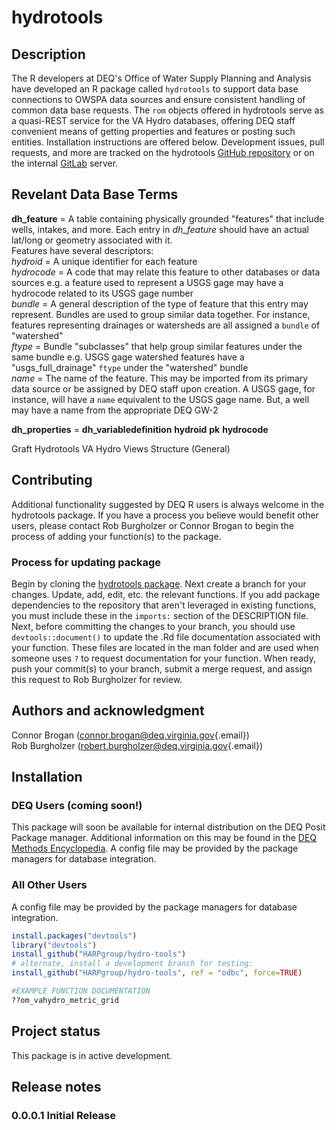 # hydrotools

## Description

The R developers at DEQ's Office of Water Supply Planning and Analysis have developed an R package called `hydrotools` to support data base connections to OWSPA data sources and ensure consistent handling of common data base requests. The `rom` objects offered in hydrotools serve as a quasi-REST service for the VA Hydro databases, offering DEQ staff convenient means of getting properties and features or posting such entities. Installation instructions are offered below. Development issues, pull requests, and more are tracked on the hydrotools [GitHub repository](https://github.com/HARPgroup/hydro-tools) or on the internal [GitLab](https://gitlab.deq.virginia.gov/) server. 

## Revelant Data Base Terms
**dh_feature** = A table containing physically grounded "features" that include wells, intakes, and more. Each entry in *dh_feature* should have an actual lat/long or geometry associated with it.   
Features have several descriptors:  
*hydroid* = A unique identifier for each feature  
*hydrocode* = A code that may relate this feature to other databases or data sources e.g. a feature used to represent a USGS gage may have a hydrocode related to its USGS gage number  
*bundle* = A general description of the type of feature that this entry may represent. Bundles are used to group similar data together. For instance, features representing drainages or watersheds are all assigned a `bundle` of "watershed"  
*ftype* = Bundle "subclasses" that help group similar features under the same bundle e.g. USGS gage watershed features have a "usgs_full_drainage" `ftype` under the "watershed" bundle  
*name* = The name of the feature. This may be imported from its primary data source or be assigned by DEQ staff upon creation. A USGS gage, for instance, will have a `name` equivalent to the USGS gage name. But, a well may have a name from the appropriate DEQ GW-2  

**dh_properties** = 
**dh_variabledefinition**
**hydroid**
**pk**
**hydrocode**

Graft Hydrotools VA Hydro Views Structure (General)



## Contributing

Additional functionality suggested by DEQ R users is always welcome in the hydrotools package. If you have a process you believe would benefit other users, please contact Rob Burgholzer or Connor Brogan to begin the process of adding your function(s) to the package.

### Process for updating package

Begin by cloning the [hydrotools package](https://github.com/HARPgroup/hydro-tools). Next create a branch for your changes. Update, add, edit, etc. the relevant functions. If you add package dependencies to the repository that aren't leveraged in existing functions, you must include these in the `imports:` section of the DESCRIPTION file. Next, before committing the changes to your branch, you should use `devtools::document()` to update the .Rd file documentation associated with your function. These files are located in the man folder and are used when someone uses `?` to request documentation for your function. When ready, push your commit(s) to your branch, submit a merge request, and assign this request to Rob Burgholzer for review.

## Authors and acknowledgment

Connor Brogan ([connor.brogan\@deq.virginia.gov](mailto:connor.brogan@deq.virginia.gov){.email}) <br/>
Rob Burgholzer ([robert.burgholzer\@deq.virginia.gov](mailto:robert.burgholzer@deq.virginia.gov){.email})<br/> 



## Installation

### DEQ Users (coming soon!)
This package will soon be available for internal distribution on the DEQ Posit Package manager. Additional information on this may be found in the [DEQ Methods Encyclopedia](https://positconnect.deq.virginia.gov/DEQmethods/). A config file may be provided by the package managers for database integration.

### All Other Users
A config file may be provided by the package managers for database integration.
``` r
install.packages("devtools")
library("devtools")
install_github("HARPgroup/hydro-tools")
# alternate, install a development branch for testing:
install_github("HARPgroup/hydro-tools", ref = "odbc", force=TRUE)

#EXAMPLE FUNCTION DOCUMENTATION
??om_vahydro_metric_grid
```

## Project status

This package is in active development.

## Release notes

### 0.0.0.1 Initial Release


